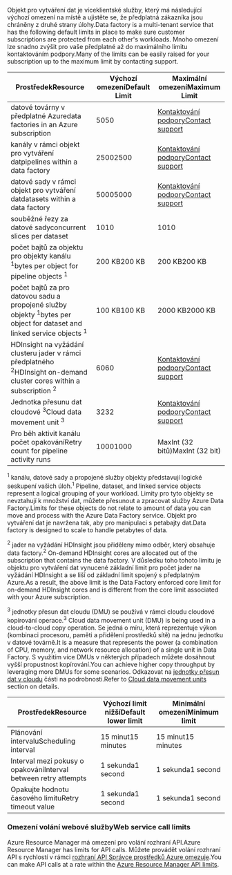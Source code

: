 <span data-ttu-id="98f92-101">Objekt pro vytváření dat je víceklientské služby, který má následující výchozí omezení na místě a ujistěte se, že předplatná zákazníka jsou chráněny z druhé strany úlohy.</span><span class="sxs-lookup"><span data-stu-id="98f92-101">Data factory is a multi-tenant service that has the following default limits in place to make sure customer subscriptions are protected from each other's workloads.</span></span> <span data-ttu-id="98f92-102">Mnoho omezení lze snadno zvýšit pro vaše předplatné až do maximálního limitu kontaktováním podpory.</span><span class="sxs-lookup"><span data-stu-id="98f92-102">Many of the limits can be easily raised for your subscription up to the maximum limit by contacting support.</span></span>

| <span data-ttu-id="98f92-103">**Prostředek**</span><span class="sxs-lookup"><span data-stu-id="98f92-103">**Resource**</span></span> | <span data-ttu-id="98f92-104">**Výchozí omezení**</span><span class="sxs-lookup"><span data-stu-id="98f92-104">**Default Limit**</span></span> | <span data-ttu-id="98f92-105">**Maximální omezení**</span><span class="sxs-lookup"><span data-stu-id="98f92-105">**Maximum Limit**</span></span> |
| --- | --- | --- |
| <span data-ttu-id="98f92-106">datové továrny v předplatné Azure</span><span class="sxs-lookup"><span data-stu-id="98f92-106">data factories in an Azure subscription</span></span> |<span data-ttu-id="98f92-107">50</span><span class="sxs-lookup"><span data-stu-id="98f92-107">50</span></span> |[<span data-ttu-id="98f92-108">Kontaktování podpory</span><span class="sxs-lookup"><span data-stu-id="98f92-108">Contact support</span></span>](https://azure.microsoft.com/blog/2014/06/04/azure-limits-quotas-increase-requests/) |
| <span data-ttu-id="98f92-109">kanály v rámci objekt pro vytváření dat</span><span class="sxs-lookup"><span data-stu-id="98f92-109">pipelines within a data factory</span></span> |<span data-ttu-id="98f92-110">2500</span><span class="sxs-lookup"><span data-stu-id="98f92-110">2500</span></span> |[<span data-ttu-id="98f92-111">Kontaktování podpory</span><span class="sxs-lookup"><span data-stu-id="98f92-111">Contact support</span></span>](https://azure.microsoft.com/blog/2014/06/04/azure-limits-quotas-increase-requests/) |
| <span data-ttu-id="98f92-112">datové sady v rámci objekt pro vytváření dat</span><span class="sxs-lookup"><span data-stu-id="98f92-112">datasets within a data factory</span></span> |<span data-ttu-id="98f92-113">5000</span><span class="sxs-lookup"><span data-stu-id="98f92-113">5000</span></span> |[<span data-ttu-id="98f92-114">Kontaktování podpory</span><span class="sxs-lookup"><span data-stu-id="98f92-114">Contact support</span></span>](https://azure.microsoft.com/blog/2014/06/04/azure-limits-quotas-increase-requests/) |
| <span data-ttu-id="98f92-115">souběžné řezy za datové sady</span><span class="sxs-lookup"><span data-stu-id="98f92-115">concurrent slices per dataset</span></span> |<span data-ttu-id="98f92-116">10</span><span class="sxs-lookup"><span data-stu-id="98f92-116">10</span></span> |<span data-ttu-id="98f92-117">10</span><span class="sxs-lookup"><span data-stu-id="98f92-117">10</span></span> |
| <span data-ttu-id="98f92-118">počet bajtů za objektu pro objekty kanálu <sup>1</sup></span><span class="sxs-lookup"><span data-stu-id="98f92-118">bytes per object for pipeline objects <sup>1</sup></span></span> |<span data-ttu-id="98f92-119">200 KB</span><span class="sxs-lookup"><span data-stu-id="98f92-119">200 KB</span></span> |<span data-ttu-id="98f92-120">200 KB</span><span class="sxs-lookup"><span data-stu-id="98f92-120">200 KB</span></span> |
| <span data-ttu-id="98f92-121">počet bajtů za pro datovou sadu a propojené služby objekty <sup>1</sup></span><span class="sxs-lookup"><span data-stu-id="98f92-121">bytes per object for dataset and linked service objects <sup>1</sup></span></span> |<span data-ttu-id="98f92-122">100 KB</span><span class="sxs-lookup"><span data-stu-id="98f92-122">100 KB</span></span> |<span data-ttu-id="98f92-123">2000 KB</span><span class="sxs-lookup"><span data-stu-id="98f92-123">2000 KB</span></span> |
| <span data-ttu-id="98f92-124">HDInsight na vyžádání clusteru jader v rámci předplatného <sup>2</sup></span><span class="sxs-lookup"><span data-stu-id="98f92-124">HDInsight on-demand cluster cores within a subscription <sup>2</sup></span></span> |<span data-ttu-id="98f92-125">60</span><span class="sxs-lookup"><span data-stu-id="98f92-125">60</span></span> |[<span data-ttu-id="98f92-126">Kontaktování podpory</span><span class="sxs-lookup"><span data-stu-id="98f92-126">Contact support</span></span>](https://azure.microsoft.com/blog/2014/06/04/azure-limits-quotas-increase-requests/) |
| <span data-ttu-id="98f92-127">Jednotka přesunu dat cloudové <sup>3</sup></span><span class="sxs-lookup"><span data-stu-id="98f92-127">Cloud data movement unit <sup>3</sup></span></span> |<span data-ttu-id="98f92-128">32</span><span class="sxs-lookup"><span data-stu-id="98f92-128">32</span></span> |[<span data-ttu-id="98f92-129">Kontaktování podpory</span><span class="sxs-lookup"><span data-stu-id="98f92-129">Contact support</span></span>](https://azure.microsoft.com/blog/2014/06/04/azure-limits-quotas-increase-requests/) |
| <span data-ttu-id="98f92-130">Pro běh aktivit kanálu počet opakování</span><span class="sxs-lookup"><span data-stu-id="98f92-130">Retry count for pipeline activity runs</span></span> |<span data-ttu-id="98f92-131">1000</span><span class="sxs-lookup"><span data-stu-id="98f92-131">1000</span></span> |<span data-ttu-id="98f92-132">MaxInt (32 bitů)</span><span class="sxs-lookup"><span data-stu-id="98f92-132">MaxInt (32 bit)</span></span> |

<span data-ttu-id="98f92-133"><sup>1</sup> kanálu, datové sady a propojené služby objekty představují logické seskupení vašich úloh.</span><span class="sxs-lookup"><span data-stu-id="98f92-133"><sup>1</sup> Pipeline, dataset, and linked service objects represent a logical grouping of your workload.</span></span> <span data-ttu-id="98f92-134">Limity pro tyto objekty se nevztahují k množství dat, můžete přesunout a zpracovat služby Azure Data Factory.</span><span class="sxs-lookup"><span data-stu-id="98f92-134">Limits for these objects do not relate to amount of data you can move and process with the Azure Data Factory service.</span></span> <span data-ttu-id="98f92-135">Objekt pro vytváření dat je navržena tak, aby pro manipulaci s petabajty dat.</span><span class="sxs-lookup"><span data-stu-id="98f92-135">Data factory is designed to scale to handle petabytes of data.</span></span>

<span data-ttu-id="98f92-136"><sup>2</sup> jader na vyžádání HDInsight jsou přiděleny mimo odběr, který obsahuje data factory.</span><span class="sxs-lookup"><span data-stu-id="98f92-136"><sup>2</sup> On-demand HDInsight cores are allocated out of the subscription that contains the data factory.</span></span> <span data-ttu-id="98f92-137">V důsledku toho tohoto limitu je objektu pro vytváření dat vynucené základní limit pro počet jader na vyžádání HDInsight a se liší od základní limit spojený s předplatným Azure.</span><span class="sxs-lookup"><span data-stu-id="98f92-137">As a result, the above limit is the Data Factory enforced core limit for on-demand HDInsight cores and is different from the core limit associated with your Azure subscription.</span></span>

<span data-ttu-id="98f92-138"><sup>3</sup> jednotky přesun dat cloudu (DMU) se používá v rámci cloudu cloudové kopírování operace.</span><span class="sxs-lookup"><span data-stu-id="98f92-138"><sup>3</sup> Cloud data movement unit (DMU) is being used in a cloud-to-cloud copy operation.</span></span> <span data-ttu-id="98f92-139">Se jedná o míru, která reprezentuje výkon (kombinaci procesoru, paměti a přidělení prostředků sítě) na jednu jednotku v datové továrně.</span><span class="sxs-lookup"><span data-stu-id="98f92-139">It is a measure that represents the power (a combination of CPU, memory, and network resource allocation) of a single unit in Data Factory.</span></span> <span data-ttu-id="98f92-140">S využitím více DMUs v některých případech můžete dosáhnout vyšší propustnost kopírování.</span><span class="sxs-lookup"><span data-stu-id="98f92-140">You can achieve higher copy throughput by leveraging more DMUs for some scenarios.</span></span> <span data-ttu-id="98f92-141">Odkazovat na [jednotky přesun dat v cloudu](../articles/data-factory/data-factory-copy-activity-performance.md#cloud-data-movement-units) části na podrobnosti.</span><span class="sxs-lookup"><span data-stu-id="98f92-141">Refer to [Cloud data movement units](../articles/data-factory/data-factory-copy-activity-performance.md#cloud-data-movement-units) section on details.</span></span>

| <span data-ttu-id="98f92-142">**Prostředek**</span><span class="sxs-lookup"><span data-stu-id="98f92-142">**Resource**</span></span> | <span data-ttu-id="98f92-143">**Výchozí limit nižší**</span><span class="sxs-lookup"><span data-stu-id="98f92-143">**Default lower limit**</span></span> | <span data-ttu-id="98f92-144">**Minimální omezení**</span><span class="sxs-lookup"><span data-stu-id="98f92-144">**Minimum limit**</span></span> |
| --- | --- | --- |
| <span data-ttu-id="98f92-145">Plánování intervalu</span><span class="sxs-lookup"><span data-stu-id="98f92-145">Scheduling interval</span></span> |<span data-ttu-id="98f92-146">15 minut</span><span class="sxs-lookup"><span data-stu-id="98f92-146">15 minutes</span></span> |<span data-ttu-id="98f92-147">15 minut</span><span class="sxs-lookup"><span data-stu-id="98f92-147">15 minutes</span></span> |
| <span data-ttu-id="98f92-148">Interval mezi pokusy o opakování</span><span class="sxs-lookup"><span data-stu-id="98f92-148">Interval between retry attempts</span></span> |<span data-ttu-id="98f92-149">1 sekunda</span><span class="sxs-lookup"><span data-stu-id="98f92-149">1 second</span></span> |<span data-ttu-id="98f92-150">1 sekunda</span><span class="sxs-lookup"><span data-stu-id="98f92-150">1 second</span></span> |
| <span data-ttu-id="98f92-151">Opakujte hodnotu časového limitu</span><span class="sxs-lookup"><span data-stu-id="98f92-151">Retry timeout value</span></span> |<span data-ttu-id="98f92-152">1 sekunda</span><span class="sxs-lookup"><span data-stu-id="98f92-152">1 second</span></span> |<span data-ttu-id="98f92-153">1 sekunda</span><span class="sxs-lookup"><span data-stu-id="98f92-153">1 second</span></span> |

### <a name="web-service-call-limits"></a><span data-ttu-id="98f92-154">Omezení volání webové služby</span><span class="sxs-lookup"><span data-stu-id="98f92-154">Web service call limits</span></span>
<span data-ttu-id="98f92-155">Azure Resource Manager má omezení pro volání rozhraní API.</span><span class="sxs-lookup"><span data-stu-id="98f92-155">Azure Resource Manager has limits for API calls.</span></span> <span data-ttu-id="98f92-156">Můžete provádět volání rozhraní API s rychlostí v rámci [rozhraní API Správce prostředků Azure omezuje](../articles/azure-subscription-service-limits.md#resource-group-limits).</span><span class="sxs-lookup"><span data-stu-id="98f92-156">You can make API calls at a rate within the [Azure Resource Manager API limits](../articles/azure-subscription-service-limits.md#resource-group-limits).</span></span>
